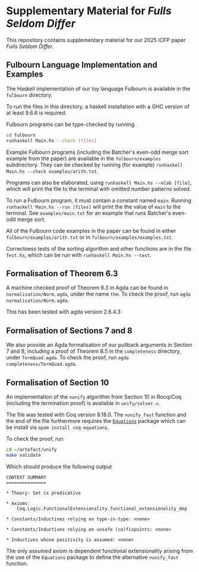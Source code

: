 # Supplementary Material for *Fulls Seldom Differ*

This repository contains supplementary material for our 2025 ICFP paper *Fulls Seldom Differ*.


## Fulbourn Language Implementation and Examples

The Haskell implementation of our toy language Fulbourn is available in the `fulbourn` directory.

To run the files in this directory, a haskell installation with a GHC version of at least 9.6.6 is required.

Fulbourn programs can be type-checked by running
```sh
cd fulbourn
runhaskell Main.hs --check [files]
```
Example Fulbourn programs (including the Batcher's even-odd merge sort example from the paper) are
available in the `fulbourn/examples` subdirectory. They can be checked by running (for example)
`runhaskell Main.hs --check examples/arith.txt`.

Programs can also be elaborated, using `runhaskell Main.hs --elab [file]`, which will print the file
to the terminal with omitted number patterns solved.

To run a Fulbourn program, it must contain a constant named `main`.
Running `runhaskell Main.hs --run [files]` will print the the value of `main` to the terminal.
See `examples/main.txt` for an example that runs Batcher's even-odd merge sort.

All of the Fulbourn code examples in the paper can be found in either `fulbourn/examples/arith.txt` or in `fulbourn/examples/examples.txt`.

Correctness tests of the sorting algorithm and other functions are in the file `Test.hs`, which can be run with `runhaskell Main.hs --test`.


## Formalisation of Theorem 6.3

A machine checked proof of Theorem 6.3 in Agda can be found in `normalisation/Norm.agda`, under the name `thm`.
To check the proof, run `agda normalisation/Norm.agda`.

This has been tested with agda version 2.6.4.3

## Formalisation of Sections 7 and 8

We also provide an Agda formalisation of our pullback arguments in Section 7 and 8, including a
proof of Theorem 8.5 in the `completeness` directory, under `TermQuad.agda`.
To check the proof, run `agda completeness/TermQuad.agda`.


## Formalisation of Section 10

An implementation of the `nunify` algorithm from Section 10 in Rocq/Coq (including the termination
proof) is available in `unify/solver.v`.

The file was tested with Coq version 8.18.0. The `nunify_fast` function and the end of the file furthermore requires the [`Equations`](https://mattam82.github.io/Coq-Equations/) package which can be install via `opam install coq-equations`.

To check the proof, run
```sh
cd ~/artefact/unify
make validate
```
Which should produce the following output
```
CONTEXT SUMMARY
===============

* Theory: Set is predicative

* Axioms:
    Coq.Logic.FunctionalExtensionality.functional_extensionality_dep

* Constants/Inductives relying on type-in-type: <none>

* Constants/Inductives relying on unsafe (co)fixpoints: <none>

* Inductives whose positivity is assumed: <none>
```
The only assumed axiom is dependent functional extensionality arising from the use of the `Equations` package to define the alternative `nunify_fast` function.
